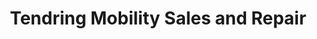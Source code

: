 ---
title: "Tendring Mobility Sales and Repair"
url: /clacton-on-sea/tendring-mobility-sales-and-repair/
shop: car repair
---